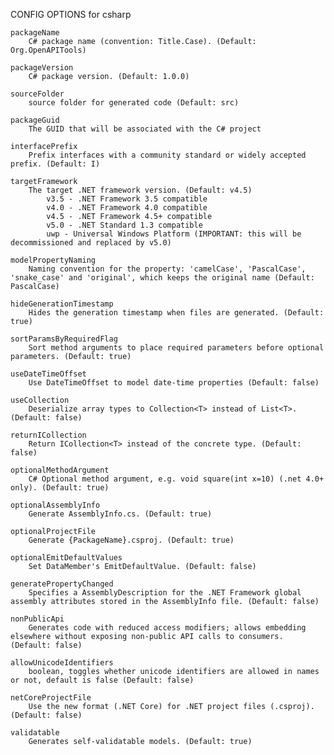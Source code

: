 
CONFIG OPTIONS for csharp

	packageName
	    C# package name (convention: Title.Case). (Default: Org.OpenAPITools)

	packageVersion
	    C# package version. (Default: 1.0.0)

	sourceFolder
	    source folder for generated code (Default: src)

	packageGuid
	    The GUID that will be associated with the C# project

	interfacePrefix
	    Prefix interfaces with a community standard or widely accepted prefix. (Default: I)

	targetFramework
	    The target .NET framework version. (Default: v4.5)
	        v3.5 - .NET Framework 3.5 compatible
	        v4.0 - .NET Framework 4.0 compatible
	        v4.5 - .NET Framework 4.5+ compatible
	        v5.0 - .NET Standard 1.3 compatible
	        uwp - Universal Windows Platform (IMPORTANT: this will be decommissioned and replaced by v5.0)

	modelPropertyNaming
	    Naming convention for the property: 'camelCase', 'PascalCase', 'snake_case' and 'original', which keeps the original name (Default: PascalCase)

	hideGenerationTimestamp
	    Hides the generation timestamp when files are generated. (Default: true)

	sortParamsByRequiredFlag
	    Sort method arguments to place required parameters before optional parameters. (Default: true)

	useDateTimeOffset
	    Use DateTimeOffset to model date-time properties (Default: false)

	useCollection
	    Deserialize array types to Collection<T> instead of List<T>. (Default: false)

	returnICollection
	    Return ICollection<T> instead of the concrete type. (Default: false)

	optionalMethodArgument
	    C# Optional method argument, e.g. void square(int x=10) (.net 4.0+ only). (Default: true)

	optionalAssemblyInfo
	    Generate AssemblyInfo.cs. (Default: true)

	optionalProjectFile
	    Generate {PackageName}.csproj. (Default: true)

	optionalEmitDefaultValues
	    Set DataMember's EmitDefaultValue. (Default: false)

	generatePropertyChanged
	    Specifies a AssemblyDescription for the .NET Framework global assembly attributes stored in the AssemblyInfo file. (Default: false)

	nonPublicApi
	    Generates code with reduced access modifiers; allows embedding elsewhere without exposing non-public API calls to consumers. (Default: false)

	allowUnicodeIdentifiers
	    boolean, toggles whether unicode identifiers are allowed in names or not, default is false (Default: false)

	netCoreProjectFile
	    Use the new format (.NET Core) for .NET project files (.csproj). (Default: false)

	validatable
	    Generates self-validatable models. (Default: true)


